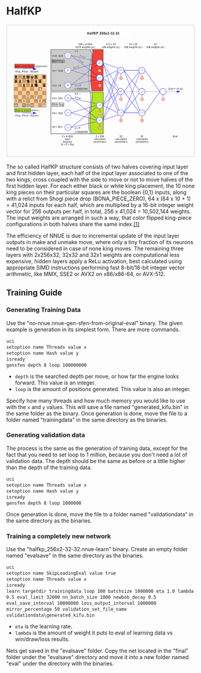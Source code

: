 # HalfKP
![Layers](https://raw.githubusercontent.com/EarlyEdition/NNUE/main/Layers.png)

The so called HalfKP structure consists of two halves covering input layer and first hidden layer, each half of the input layer associated to one of the two kings, cross coupled with the side to move or not to move halves of the first hidden layer. For each either black or white king placement, the 10 none king pieces on their particular squares are the boolean {0,1} inputs, along with a relict from Shogi piece drop (BONA_PIECE_ZERO), 64 x (64 x 10 + 1) = 41,024 inputs for each half, which are multiplied by a 16-bit integer weight vector for 256 outputs per half, in total, 256 x 41,024 = 10,502,144 weights. The input weights are arranged in such a way, that color flipped king-piece configurations in both halves share the same index.[[1]](http://www.talkchess.com/forum3/viewtopic.php?f=7&t=75506&start=7)

The efficiency of NNUE is due to incremental update of the input layer outputs in make and unmake move, where only a tiny fraction of its neurons need to be considered in case of none king moves. The remaining three layers with 2x256x32, 32x32 and 32x1 weights are computational less expensive, hidden layers apply a ReLu activation, best calculated using appropriate SIMD instructions performing fast 8-bit/16-bit integer vector arithmetic, like MMX, SSE2 or AVX2 on x86/x86-64, or AVX-512.

## Training Guide
### Generating Training Data
Use the "no-nnue.nnue-gen-sfen-from-original-eval" binary. The given example is generation in its simplest form. There are more commands. 
```
uci
setoption name Threads value x
setoption name Hash value y
isready
gensfen depth 8 loop 100000000
```
- `depth` is the searched depth per move, or how far the engine looks forward. This value is an integer.
- `loop` is the amount of positions generated. This value is also an integer.

Specify how many threads and how much memory you would like to use with the `x` and `y` values.
This will save a file named "generated_kifu.bin" in the same folder as the binary. Once generation is done, move the file to a folder named "trainingdata" in the same directory as the binaries.
### Generating validation data
The process is the same as the generation of training data, except for the fact that you need to set loop to 1 million, because you don't need a lot of validation data. The depth should be the same as before or a little higher than the depth of the training data. 
```
uci
setoption name Threads value x
setoption name Hash value y
isready
gensfen depth 8 loop 1000000
```
Once generation is done, move the file to a folder named "validationdata" in the same directory as the binaries.
### Training a completely new network
Use the "halfkp_256x2-32-32.nnue-learn" binary. Create an empty folder named "evalsave" in the same directory as the binaries.
```
uci
setoption name SkipLoadingEval value true
setoption name Threads value x
isready
learn targetdir trainingdata loop 100 batchsize 1000000 eta 1.0 lambda 0.5 eval_limit 32000 nn_batch_size 1000 newbob_decay 0.5 eval_save_interval 10000000 loss_output_interval 1000000 mirror_percentage 50 validation_set_file_name validationdata\generated_kifu.bin
```
- `eta` is the learning rate.
- `lambda` is the amount of weight it puts to eval of learning data vs win/draw/loss results.

Nets get saved in the "evalsave" folder. Copy the net located in the "final" folder under the "evalsave" directory and move it into a new folder named "eval" under the directory with the binaries.
